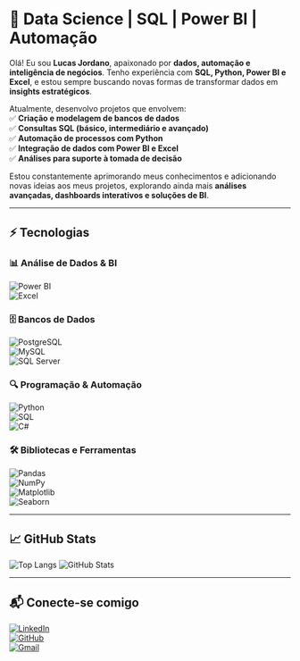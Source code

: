 # 🚀 Data Science | SQL | Power BI | Automação  

Olá! Eu sou **Lucas Jordano**, apaixonado por **dados, automação e inteligência de negócios**. Tenho experiência com **SQL, Python, Power BI e Excel**, e estou sempre buscando novas formas de transformar dados em **insights estratégicos**.  

Atualmente, desenvolvo projetos que envolvem:  
✅ **Criação e modelagem de bancos de dados**  
✅ **Consultas SQL (básico, intermediário e avançado)**  
✅ **Automação de processos com Python**  
✅ **Integração de dados com Power BI e Excel**  
✅ **Análises para suporte à tomada de decisão**  

Estou constantemente aprimorando meus conhecimentos e adicionando novas ideias aos meus projetos, explorando ainda mais **análises avançadas, dashboards interativos e soluções de BI**.  

---

## ⚡ Tecnologias  

### 📊 Análise de Dados & BI  
![Power BI](https://img.shields.io/badge/Power%20BI-F2C811?style=for-the-badge&logo=powerbi&logoColor=black)  
![Excel](https://img.shields.io/badge/Microsoft%20Excel-217346?style=for-the-badge&logo=microsoft-excel&logoColor=white)  

### 🗄️ Bancos de Dados  
![PostgreSQL](https://img.shields.io/badge/PostgreSQL-336791?style=for-the-badge&logo=postgresql&logoColor=white)  
![MySQL](https://img.shields.io/badge/MySQL-4479A1?style=for-the-badge&logo=mysql&logoColor=white)  
![SQL Server](https://img.shields.io/badge/SQL%20Server-CC2927?style=for-the-badge&logo=microsoftsqlserver&logoColor=white)  

### 🔍 Programação & Automação  
![Python](https://img.shields.io/badge/Python-3670A0?style=for-the-badge&logo=python&logoColor=ffdd54)  
![SQL](https://img.shields.io/badge/SQL-4479A1?style=for-the-badge&logo=postgresql&logoColor=white)  
![C#](https://img.shields.io/badge/C%23-239120?style=for-the-badge&logo=c-sharp&logoColor=white)  

### 🛠️ Bibliotecas e Ferramentas  
![Pandas](https://img.shields.io/badge/Pandas-%23E0234E.svg?style=for-the-badge&logo=Pandas&logoColor=white)  
![NumPy](https://img.shields.io/badge/NumPy-%23013243.svg?style=for-the-badge&logo=numpy&logoColor=white)  
![Matplotlib](https://img.shields.io/badge/Matplotlib-%23ff9000.svg?style=for-the-badge&logo=python&logoColor=white)  
![Seaborn](https://img.shields.io/badge/Seaborn-%2303A9F4.svg?style=for-the-badge&logo=python&logoColor=white)  

---

## 📈 GitHub Stats  

![Top Langs](https://github-readme-stats.vercel.app/api/top-langs/?username=voldrek&layout=compact&langs_count=6&hide=html,css,javascript&bg_color=000&border_color=30A3DC&title_color=E94D5F&text_color=FFF)
![GitHub Stats](https://github-readme-stats.vercel.app/api?username=voldrek&theme=dark&bg_color=000&border_color=30A3DC&show_icons=true&icon_color=30A3DC&title_color=E94D5F&text_color=FFF)  

---

## 📬 Conecte-se comigo  

[![LinkedIn](https://img.shields.io/badge/LinkedIn-0077B5?style=for-the-badge&logo=linkedin&logoColor=white)](https://www.linkedin.com/in/lucas-jordano-303124183/)  
[![GitHub](https://img.shields.io/badge/GitHub-100000?style=for-the-badge&logo=github&logoColor=white)](https://github.com/Voldrek)  
[![Gmail](https://img.shields.io/badge/Gmail-333333?style=for-the-badge&logo=gmail&logoColor=red)](mailto:lucasjordano91@gmail.com)  
